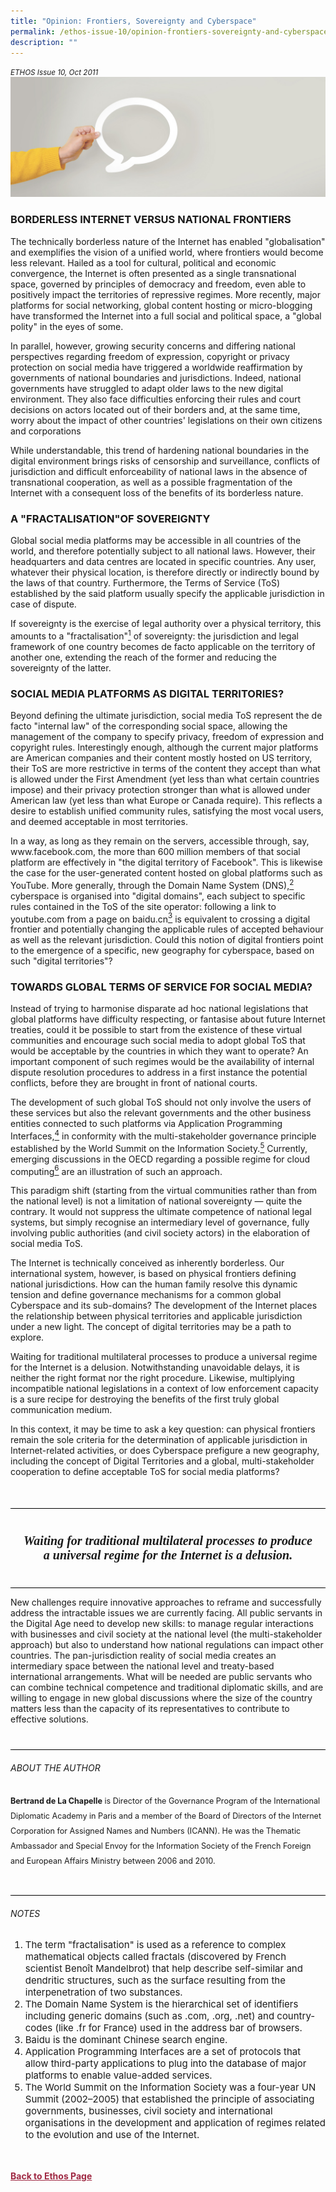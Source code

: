 ```yaml
---
title: "Opinion: Frontiers, Sovereignty and Cyberspace"
permalink: /ethos-issue-10/opinion-frontiers-sovereignty-and-cyberspace/
description: ""
---
```

<style>

.back a
{
	color: #9f2943;
	font-weight: bold;
}

#banner img
{
	width:100%;
}
	
.author
{
border-bottom: 1px solid black;
margin-top:40px;
padding-bottom:30px;
border-top: 1px solid black;	

}

.author p {
	font-size: 0.9em;
	line-height:24px !important;
	}	

.break
{
   border-top: 1px solid  black;
   border-bottom: 1px solid black;
	 padding:20px;
	text-align:center;
	margin-top:50px;
}
	
.break1
{
font-family: Georgia;
	font-size:20px;
	font-style: italic;
	font-weight: bold;
}

.boxheader {
	color: white !important;
	}	

.containerbox {
	background-color: #eceedb;
	border-radius: 10px;
	padding: 5%;
	margin-top: 5%;
	
	}	

li {
	font-size: 15px !important;
	
	}	

</style>

<em><small>ETHOS Issue 10, Oct 2011</small></em>
<img src="/images/Landing_Banner_Images/banner_opinion.jpg">


  
<h3>BORDERLESS INTERNET VERSUS NATIONAL FRONTIERS</h3>  
  
<p>The technically borderless nature of the Internet has enabled "globalisation" and exemplifies the vision of a unified world, where frontiers would become less relevant. Hailed as a tool for cultural, political and economic convergence, the Internet is often presented as a single transnational space, governed by principles of democracy and freedom, even able to positively impact the territories of repressive regimes. More recently, major platforms for social networking, global content hosting or micro-blogging have transformed the Internet into a full social and political space, a "global polity" in the eyes of some.</p>  
  
<p>In parallel, however, growing security concerns and differing national perspectives regarding freedom of expression, copyright or privacy protection on social media have triggered a worldwide reaffirmation by governments of national boundaries and jurisdictions. Indeed, national governments have struggled to adapt older laws to the new digital environment. They also face difficulties enforcing their rules and court decisions on actors located out of their borders and, at the same time, worry about the impact of other countries' legislations on their own citizens and corporations</p>  
  
<p>While understandable, this trend of hardening national boundaries in the digital environment brings risks of censorship and surveillance, conflicts of jurisdiction and difficult enforceability of national laws in the absence of transnational cooperation, as well as a possible fragmentation of the Internet with a consequent loss of the benefits of its borderless nature.</p>  
  
<h3>A "FRACTALISATION"OF SOVEREIGNTY</h3>  
  
<p>Global social media platforms may be accessible in all countries of the world, and therefore potentially subject to all national laws. However, their headquarters and data centres are located in specific countries. Any user, whatever their physical location, is therefore directly or indirectly bound by the laws of that country. Furthermore, the Terms of Service (ToS) established by the said platform usually specify the applicable jurisdiction in case of dispute.</p>  
  
<p>If sovereignty is the exercise of legal authority over a physical territory, this amounts to a "fractalisation"<a href="#notes"><sup>1</sup></a> of sovereignty: the jurisdiction and legal framework of one country becomes de facto applicable on the territory of another one, extending the reach of the former and reducing the sovereignty of the latter.</p>  
  
<h3>SOCIAL MEDIA PLATFORMS AS DIGITAL TERRITORIES?</h3>  
  
<p>Beyond defining the ultimate jurisdiction, social media ToS represent the de facto "internal law" of the corresponding social space, allowing the management of the company to specify privacy, freedom of expression and copyright rules. Interestingly enough, although the current major platforms are American companies and their content mostly hosted on US territory, their ToS are more restrictive in terms of the content they accept than what is allowed under the First Amendment (yet less than what certain countries impose) and their privacy protection stronger than what is allowed under American law (yet less than what Europe or Canada require). This reflects a desire to establish unified community rules, satisfying the most vocal users, and deemed acceptable in most territories.</p>  
  
<p>In a way, as long as they remain on the servers, accessible through, say, www.facebook.com, the more than 600 million members of that social platform are effectively in "the digital territory of Facebook". This is likewise the case for the user-generated content hosted on global platforms such as YouTube. More generally, through the Domain Name System (DNS),<a href="#notes"><sup>2</sup></a> cyberspace is organised into "digital domains", each subject to specific rules contained in the ToS of the site operator: following a link to youtube.com from a page on baidu.cn<a href="#notes"><sup>3</sup></a> is equivalent to crossing a digital frontier and potentially changing the applicable rules of accepted behaviour as well as the relevant jurisdiction. Could this notion of digital frontiers point to the emergence of a specific, new geography for cyberspace, based on such "digital territories"?</p>  
  
<h3>TOWARDS GLOBAL TERMS OF SERVICE FOR SOCIAL MEDIA?</h3>  
  
<p>Instead of trying to harmonise disparate ad hoc national legislations that global platforms have difficulty respecting, or fantasise about future Internet treaties, could it be possible to start from the existence of these virtual communities and encourage such social media to adopt global ToS that would be acceptable by the countries in which they want to operate? An important component of such regimes would be the availability of internal dispute resolution procedures to address in a first instance the potential conflicts, before they are brought in front of national courts.</p>  
  
<p>The development of such global ToS should not only involve the users of these services but also the relevant governments and the other business entities connected to such platforms via Application Programming Interfaces,<a href="#notes"><sup>4</sup></a> in conformity with the multi-stakeholder governance principle established by the World Summit on the Information Society.<a href="#notes"><sup>5</sup></a> Currently, emerging discussions in the OECD regarding a possible regime for cloud computing<a href="#notes"><sup>6</sup></a> are an illustration of such an approach.</p>  
  
<p>This paradigm shift (starting from the virtual communities rather than from the national level) is not a limitation of national sovereignty — quite the contrary. It would not suppress the ultimate competence of national legal systems, but simply recognise an intermediary level of governance, fully involving public authorities (and civil society actors) in the elaboration of social media ToS.</p>  
  
<p>The Internet is technically conceived as inherently borderless. Our international system, however, is based on physical frontiers defining national jurisdictions. How can the human family resolve this dynamic tension and define governance mechanisms for a common global Cyberspace and its sub-domains? The development of the Internet places the relationship between physical territories and applicable jurisdiction under a new light. The concept of digital territories may be a path to explore.</p>  
  
<p>Waiting for traditional multilateral processes to produce a universal regime for the Internet is a delusion. Notwithstanding unavoidable delays, it is neither the right format nor the right procedure. Likewise, multiplying incompatible national legislations in a context of low enforcement capacity is a sure recipe for destroying the benefits of the first truly global communication medium.</p>  
  
<p>In this context, it may be time to ask a key question: can physical frontiers remain the sole criteria for the determination of applicable jurisdiction in Internet-related activities, or does Cyberspace prefigure a new geography, including the concept of Digital Territories and a global, multi-stakeholder cooperation to define acceptable ToS for social media platforms?</p>  
  
<div class="break">  
  
<p class="break1">  
Waiting for traditional  
multilateral processes to  
produce a universal regime  
for the Internet is a delusion.  
</p>  
  
</div>  
  
<p>New challenges require innovative approaches to reframe and successfully address the intractable issues we are currently facing. All public servants in the Digital Age need to develop new skills: to manage regular interactions with businesses and civil society at the national level (the multi-stakeholder approach) but also to understand how national regulations can impact other countries. The pan-jurisdiction reality of social media creates an intermediary space between the national level and treaty-based international arrangements. What will be needed are public servants who can combine technical competence and traditional diplomatic skills, and are willing to engage in new global discussions where the size of the country matters less than the capacity of its representatives to contribute to effective solutions.</p>  
  
<div class="author">  
  
<h6>ABOUT THE AUTHOR</h6>  
  
<p class="small-text"><strong>Bertrand de La Chapelle</strong> is Director of the Governance Program of the International Diplomatic Academy in Paris and a member of the Board of Directors of the Internet Corporation for Assigned Names and Numbers (ICANN). He was the Thematic Ambassador and Special Envoy for the Information Society of the French Foreign and European Affairs Ministry between 2006 and 2010.</p>  
  
</div>  
  
<h6><a name="notes"></a>NOTES</h6>  
  
<ol>  
<li class="small-text">The term "fractalisation" is used as a reference to complex mathematical objects called fractals (discovered by French scientist Benoît Mandelbrot) that help describe self-similar and dendritic structures, such as the surface resulting from the interpenetration of two substances.</li>  
<li class="small-text">The Domain Name System is the hierarchical set of identifiers including generic domains (such as .com, .org, .net) and country-codes (like .fr for France) used in the address bar of browsers.</li>  
<li class="small-text">Baidu is the dominant Chinese search engine.</li>  
<li class="small-text">Application Programming Interfaces are a set of protocols that allow third-party applications to plug into the database of major platforms to enable value-added services.</li>  
<li class="small-text">The World Summit on the Information Society was a four-year UN Summit (2002–2005) that established the principle of associating governments, businesses, civil society and international organisations in the development and application of regimes related to the evolution and use of the Internet.</li>  
</ol>  
  




<br>
<br>	
<div class="back">
<a href="/ethos/">Back to Ethos Page</a>	
</div>